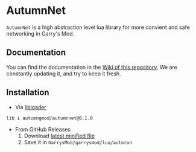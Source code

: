 # AutumnNet
``AutumnNet`` is a high abstraction level lua library for more convient and safe networking in Garry's Mod.

## Documentation
You can find the documentation in the [Wiki of this repository](https://github.com/autumngmod/autumnnet/wiki). We are constantly updating it, and try to keep it fresh.

## Installation
* Via [libloader](https://github.com/autumngmod/libloader)
```shell
lib i autumngmod/autumnnet@0.1.0
```
* From GitHub Releases
  1. Download [latest minified file](https://github.com/autumngmod/autumnnet/releases/latest/download/lib.lua)
  2. Save it in ``GarrysMod/garrysmod/lua/autorun``
